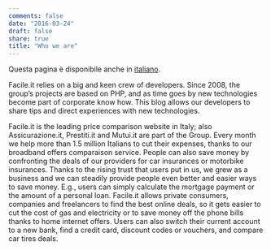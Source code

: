 ```yaml
---
comments: false
date: "2016-03-24"
draft: false
share: true
title: "Who we are"
---
```


Questa pagina è disponibile anche in <a href="/ita/chi-siamo/">italiano</a>.

Facile.it relies on a big and keen crew of developers. Since 2008, the group’s projects are based on PHP, and as time goes by new technologies become part of corporate know how. 
This blog allows our developers to share tips and direct experiences with new technologies.

Facile.it is the leading price comparison website in Italy; also Assicurazione.it, Prestiti.it and Mutui.it are part of the Group. Every month we help more than 1.5 million Italians to cut their expenses, thanks to our broadband offers comparaison service. People can also save money by confronting the deals of our providers for car insurances or motorbike insurances.
Thanks to the rising trust that users put in us, we grew as a business and we can steadily provide people even better and easier ways to save money. E.g., users can simply calculate the mortgage payment or the amount of a personal loan.
Facile.it allows private consumers, companies and freelancers to find the best online deals, so it gets easier to cut the cost of gas and electricity or to save money off the phone bills thanks to home internet offers. Users can also switch their current account to a new bank, find a credit card, discount codes or vouchers, and compare car tires deals.

